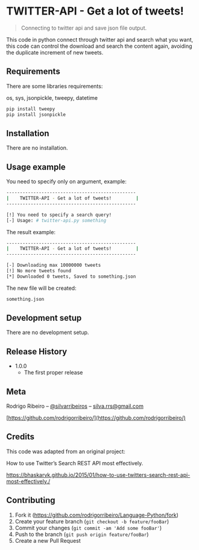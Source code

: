 # TWITTER-API - Get a lot of tweets!
> Connecting to twitter api and save json file output.

This code in python connect through twitter api and search what you want, this code can control the download and search the content again, avoiding the duplicate increment of new tweets.

## Requirements

There are some libraries requirements:

os, sys, jsonpickle, tweepy, datetime

```sh
pip install tweepy
pip install jsonpickle
```

## Installation

There are no installation.

## Usage example

You need to specify only on argument, example:

```sh
------------------------------------------------
|    TWITTER-API - Get a lot of tweets!         |
------------------------------------------------

[!] You need to specify a search query!
[-] Usage: # twitter-api.py something
```

The result example:

```sh
------------------------------------------------
|    TWITTER-API - Get a lot of tweets!         |
------------------------------------------------

[-] Downloading max 10000000 tweets
[!] No more tweets found
[*] Downloaded 0 tweets, Saved to something.json
```

The new file will be created:
```sh
something.json
```

## Development setup

There are no development setup.

## Release History

* 1.0.0
    * The first proper release

## Meta

Rodrigo Ribeiro – [@silvarribeiros](https://twitter.com/silvarribeiros) – silva.rrs@gmail.com

[https://github.com/rodrigorribeiro/](https://github.com/rodrigorribeiro/)

## Credits
This code was adapted from an original project:

How to use Twitter’s Search REST API most effectively.

https://bhaskarvk.github.io/2015/01/how-to-use-twitters-search-rest-api-most-effectively./

## Contributing

1. Fork it (<https://github.com/rodrigorribeiro/Language-Python/fork>)
2. Create your feature branch (`git checkout -b feature/fooBar`)
3. Commit your changes (`git commit -am 'Add some fooBar'`)
4. Push to the branch (`git push origin feature/fooBar`)
5. Create a new Pull Request
